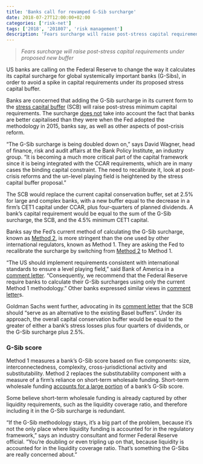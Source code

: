 ```yaml
---
title: 'Banks call for revamped G-Sib surcharge'
date: 2018-07-27T12:00:00+02:00
categories: ['risk-net']
tags: ['2018', '201807', 'risk management']
description: 'Fears surcharge will raise post-stress capital requirements under proposed new buffer'
---
```


> _Fears surcharge will raise post-stress capital requirements under proposed new buffer_

US banks are calling on the Federal Reserve to change the way it calculates its capital surcharge for global systemically important banks (G-Sibs), in order to avoid a spike in capital requirements under its proposed stress capital buffer.

Banks are concerned that adding the G-Sib surcharge in its current form to the [stress capital buffer](https://www.risk.net/risk-management/5524561/feds-new-capital-buffer-refocuses-on-risk) (SCB) will raise post-stress minimum capital requirements. The surcharge [does not](http://www.risk.net/regulation/5698186/new-us-buffer-triggers-fresh-focus-on-ccar-transparency) take into account the fact that banks are better capitalised than they were when the Fed adopted the methodology in 2015, banks say, as well as other aspects of post-crisis reform.

“The G-Sib surcharge is being doubled down on,” says David Wagner, head of finance, risk and audit affairs at the Bank Policy Institute, an industry group. “It is becoming a much more critical part of the capital framework since it is being integrated with the CCAR requirements, which are in many cases the binding capital constraint. The need to recalibrate it, look at post-crisis reforms and the un-level playing field is heightened by the stress capital buffer proposal.”

The SCB would replace the current capital conservation buffer, set at 2.5% for large and complex banks, with a new buffer equal to the decrease in a firm’s CET1 capital under CCAR, plus four-quarters of planned dividends. A bank’s capital requirement would be equal to the sum of the G-Sib surcharge, the SCB, and the 4.5% minimum CET1 capital.

Banks say the Fed’s current method of calculating the G-Sib surcharge, known as [Method 2](http://www.risk.net/risk-quantum/5803986/short-term-funding-a-fed-concern-weighs-heavily-in-systemic-risk-scores), is more stringent than the one used by other international regulators, known as Method 1. They are asking the Fed to recalibrate the surcharge by switching from [Method 2](http://www.risk.net/risk-quantum/5803986/short-term-funding-a-fed-concern-weighs-heavily-in-systemic-risk-scores) to Method 1.

“The US should implement requirements consistent with international standards to ensure a level playing field,” said Bank of America in a [comment letter](https://www.federalreserve.gov/SECRS/2018/June/20180626/R-1603/R-1603_062518_132094_506910192881_1.pdf). “Consequently, we recommend that the Federal Reserve require banks to calculate their G-Sib surcharges using only the current Method 1 methodology.” Other banks expressed similar views in [comment letter](https://www.federalreserve.gov/SECRS/2018/June/20180626/R-1603/R-1603_062518_132094_506910192881_1.pdf)s.

Goldman Sachs went further, advocating in its [comment letter](https://www.federalreserve.gov/SECRS/2018/June/20180626/R-1603/R-1603_062518_132092_506909723508_1.pdf) that the SCB should “serve as an alternative to the existing Basel buffers”. Under its approach, the overall capital conservation buffer would be equal to the greater of either a bank’s stress losses plus four quarters of dividends, or the G-Sib surcharge plus 2.5%.

### G-Sib score

Method 1 measures a bank’s G-Sib score based on five components: size, interconnectedness, complexity, cross-jurisdictional activity and substitutability. Method 2 replaces the substitutability component with a measure of a firm’s reliance on short-term wholesale funding. Short-term wholesale funding [accounts for a large portion](https://www.risk.net/risk-quantum/5803986/short-term-funding-a-fed-concern-weighs-heavily-in-systemic-risk-scores) of a bank’s G-Sib score.

Some believe short-term wholesale funding is already captured by other liquidity requirements, such as the liquidity coverage ratio, and therefore including it in the G-Sib surcharge is redundant.

“If the G-Sib methodology stays, it’s a big part of the problem, because it’s not the only place where liquidity funding is accounted for in the regulatory framework,” says an industry consultant and former Federal Reserve official. “You’re doubling or even tripling up on that, because liquidity is accounted for in the liquidity coverage ratio. That’s something the G-Sibs are really concerned about.”

